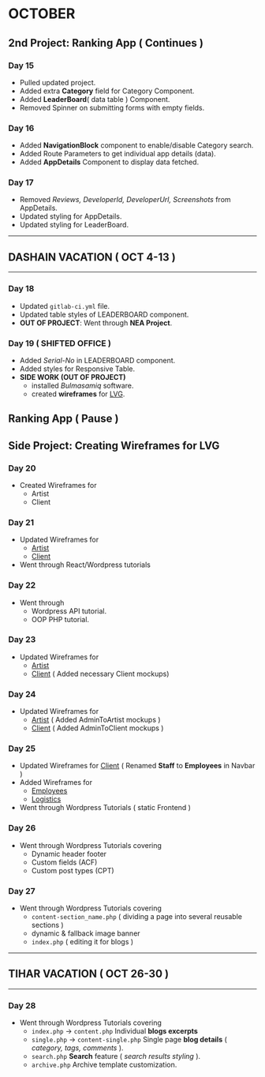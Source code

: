 # OCTOBER
## **2nd Project**: Ranking App ( Continues )

### Day 15
* Pulled updated project.
* Added extra **Category** field for Category Component.
* Added **LeaderBoard**( data table ) Component.
* Removed Spinner on submitting forms with empty fields.

### Day 16
* Added **NavigationBlock** component to enable/disable Category search.
* Added Route Parameters to get individual app details (data).
* Added **AppDetails** Component to display data fetched.

### Day 17
* Removed *Reviews, DeveloperId, DeveloperUrl, Screenshots* from AppDetails.
* Updated styling for AppDetails.
* Updated styling for LeaderBoard.

- - - 
## DASHAIN VACATION ( OCT 4-13 ) 
- - -

### Day 18 
* Updated `gitlab-ci.yml` file.
* Updated table styles of LEADERBOARD component.
* **OUT OF PROJECT**: Went through **NEA Project**.

### Day 19  ( SHIFTED OFFICE )
* Added *Serial-No* in LEADERBOARD component.
* Added styles for Responsive Table.
* **SIDE WORK (OUT OF PROJECT)**
    * installed *Bulmasamiq* software.
    * created **wireframes** for [LVG](https://github.com/tacmoktan/Internship-Side-tasks/tree/master/LVG-mockups).

## Ranking App ( Pause )

## **Side Project:** Creating Wireframes for LVG
### Day 20
* Created Wireframes for 
    * Artist
    * Client

### Day 21
* Updated Wireframes for
    * [Artist](https://github.com/tacmoktan/Internship-Side-tasks/tree/master/LVG-mockups/Artists)
    * [Client](https://github.com/tacmoktan/Internship-Side-tasks/tree/master/LVG-mockups/Clients)
* Went through React/Wordpress tutorials

### Day 22
* Went through
    * Wordpress API tutorial.
    * OOP PHP tutorial.

### Day 23
* Updated Wireframes for
    * [Artist](https://github.com/tacmoktan/Internship-Side-tasks/tree/master/LVG-mockups/Artists)
    * [Client](https://github.com/tacmoktan/Internship-Side-tasks/tree/master/LVG-mockups/Clients)
( Added necessary Client mockups)

### Day 24
* Updated Wireframes for
    * [Artist](https://github.com/tacmoktan/Internship-Side-tasks/tree/master/LVG-mockups/Artists)
    ( Added AdminToArtist mockups )
    * [Client](https://github.com/tacmoktan/Internship-Side-tasks/tree/master/LVG-mockups/Clients)
    ( Added AdminToClient mockups )

### Day 25
* Updated Wireframes for [Client](https://github.com/tacmoktan/Internship-Side-tasks/tree/master/LVG-mockups/Clients)
    ( Renamed **Staff** to **Employees** in Navbar )
* Added Wireframes for
    * [Employees](https://github.com/tacmoktan/Internship-Side-tasks/tree/master/LVG-mockups/Employees)
    * [Logistics](https://github.com/tacmoktan/Internship-Side-tasks/tree/master/LVG-mockups/Logistics)
* Went through Wordpress Tutorials  ( static Frontend )

### Day 26
* Went through Wordpress Tutorials covering 
    * Dynamic header footer
    * Custom fields (ACF)
    * Custom post types (CPT)

### Day 27
* Went through Wordpress Tutorials covering
    * `content-section_name.php` ( dividing a page into several reusable sections )
    * dynamic & fallback image banner
    * `index.php` ( editing it for blogs )

- - - 
## TIHAR VACATION ( OCT 26-30 ) 
- - -

### Day 28
* Went through Wordpress Tutorials covering
    * `index.php` -> `content.php` Individual **blogs excerpts**   
    * `single.php` ->  `content-single.php` Single page **blog details** ( *category, tags, comments* ).
    * `search.php` **Search** feature ( *search results styling* ).
    * `archive.php` Archive template customization.